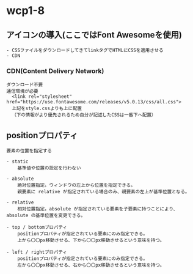 # wcp1-8

## アイコンの導入(ここではFont Awesomeを使用)
	- CSSファイルをダウンロードしてきてlinkタグでHTMLにCSSを適用させる
	- CDN
### CDN(Content Delivery Network)
	ダウンロード不要
	通信環境が必要
	  <link rel="stylesheet" href="https://use.fontawesome.com/releases/v5.0.13/css/all.css">
	  上記をstyle.cssよりも上に配置
	  （下の情報がより優先されるため自分が記述したCSSは一番下へ配置）

## positionプロパティ
	要素の位置を指定する

	- static
		基準値や位置の設定を行わない

	- absolute
		絶対位置指定。ウィンドウの左上から位置を指定できる。
		親要素に relative が指定されている場合のみ、親要素の左上が基準位置となる。

	- relative
		相対位置指定。absolute が指定されている要素を子要素に持つことにより、absolute の基準位置を変更できる。

	- top / bottomプロパティ
		positionプロパティが指定されている要素にのみ指定できる。
		上から〇〇px移動させる、下から〇〇px移動させるという意味を持つ。

	- left / rightプロパティ
		positionプロパティが指定されている要素にのみ指定できる。
		左から〇〇px移動させる、右から〇〇px移動させるという意味を持つ。

